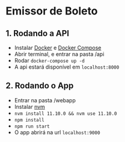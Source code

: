 # Emissor de Boleto

## 1. Rodando a API

- Instalar [Docker](https://download.docker.com/) e [Docker Compose](https://docs.docker.com/compose/install/)
- Abrir terminal, e entrar na pasta /api 
- Rodar `docker-compose up -d`
- A api estará disponível em `localhost:8000` 

## 2. Rodando o App 

- Entrar na pasta /webapp
- Instalar [nvm](https://github.com/nvm-sh/nvm#installation-and-update) 
- `nvm install 11.10.0 && nvm use 11.10.0`
- `npm install`
- `npm run start`
- O app abrirá na url `localhost:9000`